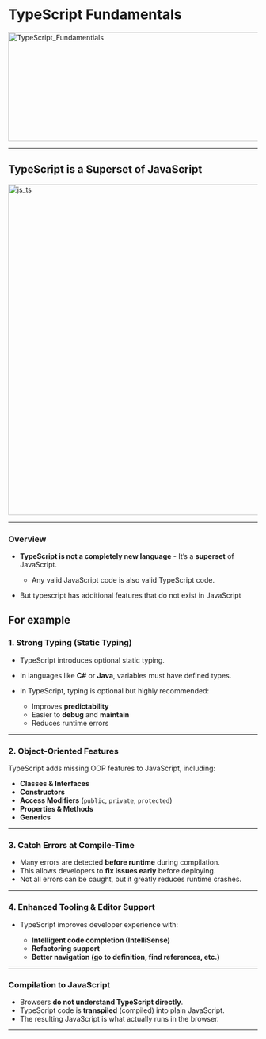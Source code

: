 # TypeScript Fundamentals

<img width="850" height="220" alt="TypeScript_Fundamentials" src="https://github.com/user-attachments/assets/1abd5273-49df-452c-b3b1-c6d19316412a" />

---

## TypeScript is a Superset of JavaScript

<img width="958" height="668" alt="js_ts" src="https://github.com/user-attachments/assets/a3d0146d-c996-4966-96e8-c42975d4da11" />

---
### Overview

* **TypeScript is not a completely new language** - It’s a **superset** of JavaScript.
  * Any valid JavaScript code is also valid TypeScript code.

* But typescript has additional features that do not exist in JavaScript

## For example

### 1. Strong Typing (Static Typing)

* TypeScript introduces optional static typing.
* In languages like **C#** or **Java**, variables must have defined types.
* In TypeScript, typing is optional but highly recommended:

  * Improves **predictability**
  * Easier to **debug** and **maintain**
  * Reduces runtime errors

---

### 2. Object-Oriented Features

TypeScript adds missing OOP features to JavaScript, including:

* **Classes & Interfaces**
* **Constructors**
* **Access Modifiers** (`public`, `private`, `protected`)
* **Properties & Methods**
* **Generics**

---

### 3. Catch Errors at Compile-Time

* Many errors are detected **before runtime** during compilation.
* This allows developers to **fix issues early** before deploying.
* Not all errors can be caught, but it greatly reduces runtime crashes.

---

### 4. Enhanced Tooling & Editor Support

* TypeScript improves developer experience with:

  * **Intelligent code completion (IntelliSense)**
  * **Refactoring support**
  * **Better navigation (go to definition, find references, etc.)**

---

### Compilation to JavaScript

* Browsers **do not understand TypeScript directly**.
* TypeScript code is **transpiled** (compiled) into plain JavaScript.
* The resulting JavaScript is what actually runs in the browser.

---



